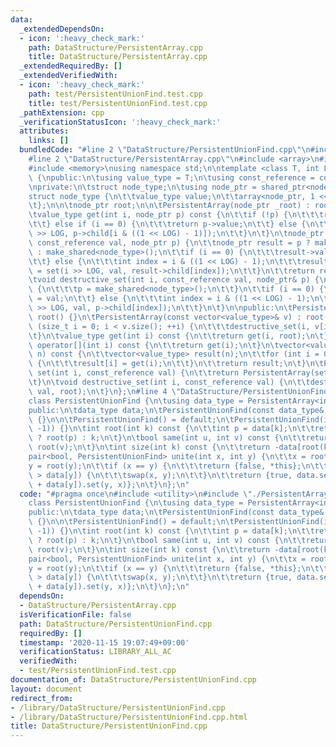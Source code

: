 ```yaml
---
data:
  _extendedDependsOn:
  - icon: ':heavy_check_mark:'
    path: DataStructure/PersistentArray.cpp
    title: DataStructure/PersistentArray.cpp
  _extendedRequiredBy: []
  _extendedVerifiedWith:
  - icon: ':heavy_check_mark:'
    path: test/PersistentUnionFind.test.cpp
    title: test/PersistentUnionFind.test.cpp
  _pathExtension: cpp
  _verificationStatusIcon: ':heavy_check_mark:'
  attributes:
    links: []
  bundledCode: "#line 2 \"DataStructure/PersistentUnionFind.cpp\"\n#include <utility>\n\
    #line 2 \"DataStructure/PersistentArray.cpp\"\n#include <array>\n#include <vector>\n\
    #include <memory>\nusing namespace std;\n\ntemplate <class T, int LOG> class PersistentArray\
    \ {\npublic:\n\tusing value_type = T;\n\tusing const_reference = const value_type&;\n\
    \nprivate:\n\tstruct node_type;\n\tusing node_ptr = shared_ptr<node_type>;\n\t\
    struct node_type {\n\t\tvalue_type value;\n\t\tarray<node_ptr, 1 << LOG> child;\n\
    \t};\n\n\tnode_ptr root;\n\n\tPersistentArray(node_ptr _root) : root(_root) {}\n\
    \tvalue_type get(int i, node_ptr p) const {\n\t\tif (!p) {\n\t\t\treturn value_type();\n\
    \t\t} else if (i == 0) {\n\t\t\treturn p->value;\n\t\t} else {\n\t\t\treturn get(i\
    \ >> LOG, p->child[i & ((1 << LOG) - 1)]);\n\t\t}\n\t}\n\tnode_ptr set(int i,\
    \ const_reference val, node_ptr p) {\n\t\tnode_ptr result = p ? make_shared<node_type>(*p)\
    \ : make_shared<node_type>();\n\t\tif (i == 0) {\n\t\t\tresult->value = val;\n\
    \t\t} else {\n\t\t\tint index = i & ((1 << LOG) - 1);\n\t\t\tresult->child[index]\
    \ = set(i >> LOG, val, result->child[index]);\n\t\t}\n\t\treturn result;\n\t}\n\
    \tvoid destructive_set(int i, const_reference val, node_ptr& p) {\n\t\tif (!p)\
    \ {\n\t\t\tp = make_shared<node_type>();\n\t\t}\n\t\tif (i == 0) {\n\t\t\tp->value\
    \ = val;\n\t\t} else {\n\t\t\tint index = i & ((1 << LOG) - 1);\n\t\t\tdestructive_set(i\
    \ >> LOG, val, p->child[index]);\n\t\t}\n\t}\n\npublic:\n\tPersistentArray() :\
    \ root() {}\n\tPersistentArray(const vector<value_type>& v) : root() {\n\t\tfor\
    \ (size_t i = 0; i < v.size(); ++i) {\n\t\t\tdestructive_set(i, v[i]);\n\t\t}\n\
    \t}\n\tvalue_type get(int i) const {\n\t\treturn get(i, root);\n\t}\n\tvalue_type\
    \ operator[](int i) const {\n\t\treturn get(i);\n\t}\n\tvector<value_type> to_a(int\
    \ n) const {\n\t\tvector<value_type> result(n);\n\t\tfor (int i = 0; i < n; ++i)\
    \ {\n\t\t\tresult[i] = get(i);\n\t\t}\n\t\treturn result;\n\t}\n\tPersistentArray\
    \ set(int i, const_reference val) {\n\t\treturn PersistentArray(set(i, val, root));\n\
    \t}\n\tvoid destructive_set(int i, const_reference val) {\n\t\tdestructive_set(i,\
    \ val, root);\n\t}\n};\n#line 4 \"DataStructure/PersistentUnionFind.cpp\"\n\n\
    class PersistentUnionFind {\n\tusing data_type = PersistentArray<int, 2>;\n\n\
    public:\n\tdata_type data;\n\tPersistentUnionFind(const data_type& _data) : data(_data)\
    \ {}\n\n\tPersistentUnionFind() = default;\n\tPersistentUnionFind(int n) : data(vector(n,\
    \ -1)) {}\n\tint root(int k) const {\n\t\tint p = data[k];\n\t\treturn p >= 0\
    \ ? root(p) : k;\n\t}\n\tbool same(int u, int v) const {\n\t\treturn root(u) ==\
    \ root(v);\n\t}\n\tint size(int k) const {\n\t\treturn -data[root(k)];\n\t}\n\t\
    pair<bool, PersistentUnionFind> unite(int x, int y) {\n\t\tx = root(x);\n\t\t\
    y = root(y);\n\t\tif (x == y) {\n\t\t\treturn {false, *this};\n\t\t}\n\t\tif (data[x]\
    \ > data[y]) {\n\t\t\tswap(x, y);\n\t\t}\n\t\treturn {true, data.set(x, data[x]\
    \ + data[y]).set(y, x)};\n\t}\n};\n"
  code: "#pragma once\n#include <utility>\n#include \"./PersistentArray.cpp\"\n\n\
    class PersistentUnionFind {\n\tusing data_type = PersistentArray<int, 2>;\n\n\
    public:\n\tdata_type data;\n\tPersistentUnionFind(const data_type& _data) : data(_data)\
    \ {}\n\n\tPersistentUnionFind() = default;\n\tPersistentUnionFind(int n) : data(vector(n,\
    \ -1)) {}\n\tint root(int k) const {\n\t\tint p = data[k];\n\t\treturn p >= 0\
    \ ? root(p) : k;\n\t}\n\tbool same(int u, int v) const {\n\t\treturn root(u) ==\
    \ root(v);\n\t}\n\tint size(int k) const {\n\t\treturn -data[root(k)];\n\t}\n\t\
    pair<bool, PersistentUnionFind> unite(int x, int y) {\n\t\tx = root(x);\n\t\t\
    y = root(y);\n\t\tif (x == y) {\n\t\t\treturn {false, *this};\n\t\t}\n\t\tif (data[x]\
    \ > data[y]) {\n\t\t\tswap(x, y);\n\t\t}\n\t\treturn {true, data.set(x, data[x]\
    \ + data[y]).set(y, x)};\n\t}\n};\n"
  dependsOn:
  - DataStructure/PersistentArray.cpp
  isVerificationFile: false
  path: DataStructure/PersistentUnionFind.cpp
  requiredBy: []
  timestamp: '2020-11-15 19:07:49+09:00'
  verificationStatus: LIBRARY_ALL_AC
  verifiedWith:
  - test/PersistentUnionFind.test.cpp
documentation_of: DataStructure/PersistentUnionFind.cpp
layout: document
redirect_from:
- /library/DataStructure/PersistentUnionFind.cpp
- /library/DataStructure/PersistentUnionFind.cpp.html
title: DataStructure/PersistentUnionFind.cpp
---
```

